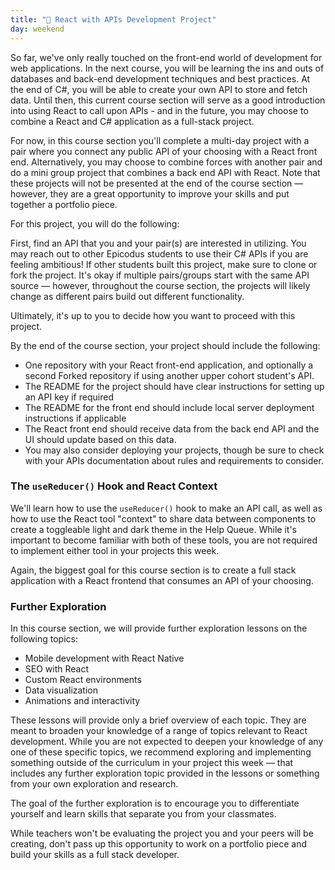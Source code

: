 ```yaml
---
title: "📓 React with APIs Development Project"
day: weekend
---
```


So far, we've only really touched on the front-end world of development for web applications. In the next course, you will be learning the ins and outs of databases and back-end development techniques and best practices. At the end of C#, you will be able to create your own API to store and fetch data. Until then, this current course section will serve as a good introduction into using React to call upon APIs - and in the future, you may choose to combine a React and C# application as a full-stack project. 

For now, in this course section you'll complete a multi-day project with a pair where you connect any public API of your choosing with a React front end. Alternatively, you may choose to combine forces with another pair and do a mini group project that combines a back end API with React. Note that these projects will not be presented at the end of the course section — however, they are a great opportunity to improve your skills and put together a portfolio piece.

For this project, you will do the following:

First, find an API that you and your pair(s) are interested in utilizing. You may reach out to other Epicodus students to use their C# APIs if you are feeling ambitious! If other students built this project, make sure to clone or fork the project. It's okay if multiple pairs/groups start with the same API source — however, throughout the course section, the projects will likely change as different pairs build out different functionality.

Ultimately, it's up to you to decide how you want to proceed with this project.

By the end of the course section, your project should include the following:

* One repository with your React front-end application, and optionally a second Forked repository if using another upper cohort student's API.
* The README for the project should have clear instructions for setting up an API key if required
* The README for the front end should include local server deployment instructions if applicable
* The React front end should receive data from the back end API and the UI should update based on this data.
* You may also consider deploying your projects, though be sure to check with your APIs documentation about rules and requirements to consider. 

### The `useReducer()` Hook and React Context

We'll learn how to use the `useReducer()` hook to make an API call, as well as how to use the React tool "context" to share data between components to create a toggleable light and dark theme in the Help Queue. While it's important to become familiar with both of these tools, you are not required to implement either tool in your projects this week. 

Again, the biggest goal for this course section is to create a full stack application with a React frontend that consumes an API of your choosing.

### Further Exploration

In this course section, we will provide further exploration lessons on the following topics:

* Mobile development with React Native
* SEO with React
* Custom React environments
* Data visualization
* Animations and interactivity

These lessons will provide only a brief overview of each topic. They are meant to broaden your knowledge of a range of topics relevant to React development. While you are not expected to deepen your knowledge of any one of these specific topics, we recommend exploring and implementing something outside of the curriculum in your project this week — that includes any further exploration topic provided in the lessons or something from your own exploration and research.

The goal of the further exploration is to encourage you to differentiate yourself and learn skills that separate you from your classmates.

While teachers won't be evaluating the project you and your peers will be creating, don't pass up this opportunity to work on a portfolio piece and build your skills as a full stack developer.
